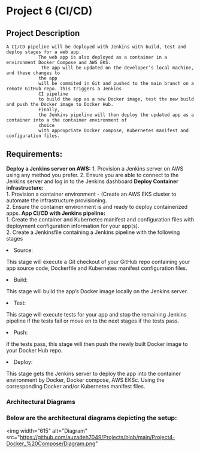 # Project 6 (CI/CD)

## Project Description
    A CI/CD pipeline will be deployed with Jenkins with build, test and deploy stages for a web app.
                The web app is also deployed as a container in a environment Docker Compose and AWS EKS.
                 The app will be updated on the developer’s local machine, and these changes to
                the app
                will be commited in Git and pushed to the main branch on a remote GitHub repo. This triggers a Jenkins
                CI pipeline
                to build the app as a new Docker image, test the new build and push the Docker image to Docker Hub.
                Finally,
                the Jenkins pipeline will then deploy the updated app as a container into a the container environment of
                choice
                with appropriate Docker compose, Kubernetes manifest and configuration files.
## Requirements:
**Deploy a Jenkins server on AWS:**
              1. Provision a Jenkins server on AWS using any method you prefer. 
              2. Ensure you are able to connect to the Jenkins server and log in to the Jenkins dashboard
**Deploy Container infrastructure:**
              <br>1. Provision a container environment - (Create an AWS EKS cluster to automate the infrastructure
              provisioning.</b>
              <br>2. Ensure the container environment is and ready to deploy containerized apps.
**App CI/CD with Jenkins pipeline:**
              </br>1. Create the container and Kubernetes manifest and configuration files with deployment configuration
              information for your app(s).
              <br>2. Create a Jenkinsfile containing a Jenkins pipeline with the following stages
<li>Source:</li>
              <p>This stage will execute a Git checkout of your GitHub repo containing your app source code, Dockerfile
                and Kubernetes manifest configuration files.</p>
              <li>Build:</li>
              <p>This stage will build the app’s Docker image locally on the Jenkins server.</p>
              <li>Test:</li>
              <p>This stage will execute tests for your app and stop the remaining Jenkins pipeline if the tests fail
                or move on to the next stages if the tests pass.</p>
              <li>Push:</li>
              <p>If the tests pass, this stage will then push the newly built Docker image to your Docker Hub repo.</p>
              <p></p>
              <li>Deploy:</li>
              <p>This stage gets the Jenkins server to deploy the app into the container environment by
                Docker, Docker compose, AWS EKSc. Using the corresponding Docker and/or Kubernetes manifest files.</p>

 ### Architectural Diagrams
### Below are the architectural diagrams depicting the setup:<br>

<img width="615" alt="Diagram" src="https://github.com/auzadeh7049/Projects/blob/main/Project4-Docker_%20Compose/Diagram.png"           
